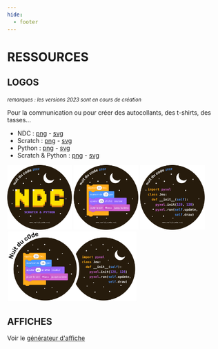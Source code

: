 ```yaml
---
hide:
  - footer
---
```


# RESSOURCES


## LOGOS

<small><i>remarques : les versions 2023 sont en cours de création</i></small>

Pour la communication ou pour créer des autocollants, des t-shirts, des tasses...

* NDC : [png](https://github.com/nuitducode/ORGANISATION-2023/raw/main/logos/nuitducode_logo_ndc.png) - [svg](https://github.com/nuitducode/ORGANISATION-2023/raw/main/logos/nuitducode_logo_ndc.svg)
* Scratch : [png](https://github.com/nuitducode/ORGANISATION-2023/raw/main/logos/nuitducode_logo_scratch.png) - [svg](https://github.com/nuitducode/ORGANISATION-2023/raw/main/logos/nuitducode_logo_scratch.svg)
* Python : [png](https://github.com/nuitducode/ORGANISATION-2023/raw/main/logos/nuitducode_logo_python.png) - [svg](https://github.com/nuitducode/ORGANISATION-2023/raw/main/logos/nuitducode_logo_python.svg)
* Scratch & Python : [png](https://github.com/nuitducode/ORGANISATION-2023/raw/main/logos/nuitducode_logo_scratch-python.png) - [svg](https://github.com/nuitducode/ORGANISATION-2023/raw/main/logos/nuitducode_logo_scratch-python.svg)

<img src="https://github.com/nuitducode/ORGANISATION-2023/raw/main/logos/nuitducode_logo_ndc.png" width="150" /> <img src="https://github.com/nuitducode/ORGANISATION-2023/raw/main/logos/nuitducode_logo_scratch.png" width="150" /> <img src="https://github.com/nuitducode/ORGANISATION-2023/raw/main/logos/nuitducode_logo_python.png" width="150" />
<br />
<img src="https://github.com/nuitducode/ORGANISATION-2023/raw/main/logos/nuitducode_logo_scratch-python.png" width="300" />


## AFFICHES

Voir le [générateur d'affiche](https://www.nuitducode.net/affiche-generateur)

